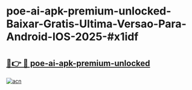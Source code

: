 # poe-ai-apk-premium-unlocked-Baixar-Gratis-Ultima-Versao-Para-Android-IOS-2025-#x1idf

# <h2><a href="https://ainizakaria.my?title=poe-ai-apk-premium-unlocked&ref=25M">🔗👉 🔴 poe-ai-apk-premium-unlocked</a></h2>

[![acn](https://github.com/user-attachments/assets/0f9c940e-d8b0-45ae-aac7-cd30a18b3e1c)](https://ainizakaria.my?title=poe-ai-apk-premium-unlocked&ref=25M)

